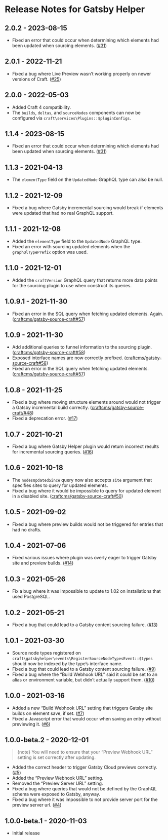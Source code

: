 # Release Notes for Gatsby Helper

## 2.0.2 - 2023-08-15
- Fixed an error that could occur when determining which elements had been updated when sourcing elements. ([#31](https://github.com/craftcms/gatsby-helper/issues/31))

## 2.0.1 - 2022-11-21
- Fixed a bug where Live Preview wasn’t working properly on newer versions of Craft. ([#25](https://github.com/craftcms/gatsby-helper/pull/25))

## 2.0.0 - 2022-05-03
- Added Craft 4 compatibility.
- The `builds`, `deltas`, and `sourceNodes` components can now be configured via `craft\services\Plugins::$pluginConfigs`.

## 1.1.4 - 2023-08-15
- Fixed an error that could occur when determining which elements had been updated when sourcing elements. ([#31](https://github.com/craftcms/gatsby-helper/issues/31))

## 1.1.3 - 2021-04-13
- The `elementType` field on the `UpdatedNode` GraphQL type can also be null.

## 1.1.2 - 2021-12-09
- Fixed a bug where Gatsby incremental sourcing would break if elements were updated that had no real GraphQL support.

## 1.1.1 - 2021-12-08
- Added the `elementType` field to the `UpdatedNode` GraphQL type.
- Fixed an error with sourcing updated elements when the `graphQlTypePrefix` option was used.

## 1.1.0 - 2021-12-01
- Added the `craftVersion` GraphQL query that returns more data points for the sourcing plugin to use when construct its queries.

## 1.0.9.1 - 2021-11-30
- Fixed an error in the SQL query when fetching updated elements. Again. ([craftcms/gatsby-source-craft#57](https://github.com/craftcms/gatsby-source-craft/issues/57))

## 1.0.9 - 2021-11-30
- Add additional queries to funnel information to the sourcing plugin. ([craftcms/gatsby-source-craft#58](https://github.com/craftcms/gatsby-source-craft/issues/58))
- Exposed interface names are now correctly prefixed. ([craftcms/gatsby-source-craft#58](https://github.com/craftcms/gatsby-source-craft/issues/58))
- Fixed an error in the SQL query when fetching updated elements. ([craftcms/gatsby-source-craft#57](https://github.com/craftcms/gatsby-source-craft/issues/57))

## 1.0.8 - 2021-11-25
- Fixed a bug where moving structure elements around would not trigger a Gatsby incremental build correctly. ([craftcms/gatsby-source-craft/#48](https://github.com/craftcms/gatsby-source-craft/issues/48))
- Fixed a deprecation error. ([#17](https://github.com/craftcms/gatsby-helper/issues/17))

## 1.0.7 - 2021-10-21
- Fixed a bug where Gatsby Helper plugin would return incorrect results for incremental sourcing queries. ([#16](https://github.com/craftcms/gatsby-helper/issues/16))

## 1.0.6 - 2021-10-18
- The `nodesUpdatedSince` query now also accepts `site` argument that specifies sites to query for updated elements.
- Fixed a bug where it would be impossible to query for updated element in a disabled site. ([craftcms/gatsby-source-craft#50](https://github.com/craftcms/gatsby-source-craft/issues/50))

## 1.0.5 - 2021-09-02
- Fixed a bug where preview builds would not be triggered for entries that had no drafts.

## 1.0.4 - 2021-07-06
- Fixed various issues where plugin was overly eager to trigger Gatsby site and preview builds. ([#14](https://github.com/craftcms/gatsby-helper/issues/14))

## 1.0.3 - 2021-05-26
- Fix a bug where it was impossible to update to 1.02 on installations that used PostgreSQL.

## 1.0.2 - 2021-05-21
- Fixed a bug that could lead to a Gatsby content sourcing failure. ([#13](https://github.com/craftcms/gatsby-helper/issues/13))

## 1.0.1 - 2021-03-30
- Source node types registered on `craft\gatsbyhelper\events\RegisterSourceNodeTypesEvent::$types` should now be indexed by the type’s interface name.
- Fixed a bug that could lead to a Gatsby content sourcing failure. ([#9](https://github.com/craftcms/gatsby-helper/issues/9))
- Fixed a bug where the “Build Webhook URL” said it could be set to an alias or environment variable, but didn’t actually support them. ([#10](https://github.com/craftcms/gatsby-helper/pull/10))

## 1.0.0 - 2021-03-16
- Added a new “Build Webhook URL” setting that triggers Gatsby site builds on element save, if set. ([#7](https://github.com/craftcms/gatsby-helper/issues/7))
- Fixed a Javascript error that would occur when saving an entry without previewing it. ([#6](https://github.com/craftcms/gatsby-helper/issues/6))

## 1.0.0-beta.2 - 2020-12-01

> {note} You will need to ensure that your “Preview Webhook URL” setting is set correctly after updating.

- Added the correct header to trigger Gatsby Cloud previews correctly. ([#5](https://github.com/craftcms/gatsby-helper/issues/5))
- Added the “Preview Webhook URL” setting.
- Removed the “Preview Server URL” setting.
- Fixed a bug where queries that would not be defined by the GraphQL schema were exposed to Gatsby, anyway.
- Fixed a bug where it was impossible to not provide server port for the preview server url. ([#4](https://github.com/craftcms/gatsby-helper/issues/4))

## 1.0.0-beta.1 - 2020-11-03
- Initial release

